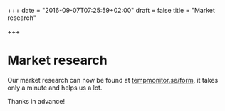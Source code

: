 +++
date = "2016-09-07T07:25:59+02:00"
draft = false
title = "Market research"

+++

# Market research

Our market research can now be found at [tempmonitor.se/form](http://tempmonitor.se/form), it takes only a minute and helps us a lot.

Thanks in advance!